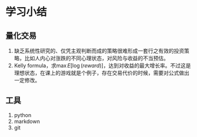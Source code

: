 # 学习小结

## 量化交易

1. 缺乏系统性研究的、仅凭主观判断而成的策略很难形成一套行之有效的投资策略，比如人内心对涨跌的不同心理状态，对风险与收益的不当预估。
2. Kelly formula，求$\max E[\log(reward)]$，达到对收益的最大增长率。不过这是理想状态，在课上的游戏就是个例子，存在交易代价的时候，需要对公式做出一定修改。

## 工具

1. python
2. markdown
3. git